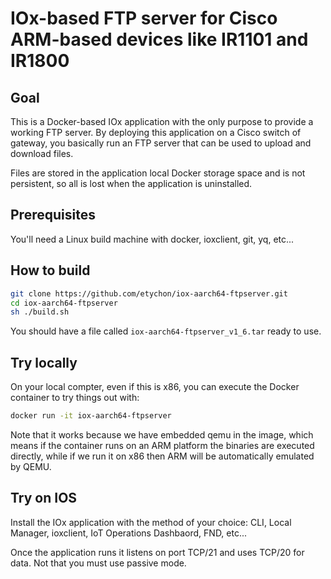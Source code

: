 # IOx-based FTP server for Cisco ARM-based devices like IR1101 and IR1800

## Goal

This is a Docker-based IOx application with the only purpose to provide a working FTP server. By deploying this application on a Cisco switch of gateway, you basically run an FTP server that can be used to upload and download files. 

Files are stored in the application local Docker storage space and is not persistent, so all is lost when the application is uninstalled.

## Prerequisites

You'll need a Linux build machine with docker, ioxclient, git, yq, etc...

## How to build

```sh
git clone https://github.com/etychon/iox-aarch64-ftpserver.git
cd iox-aarch64-ftpserver
sh ./build.sh
```

You should have a file called `iox-aarch64-ftpserver_v1_6.tar` ready to use. 

## Try locally

On your local compter, even if this is x86, you can execute the Docker
container to try things out with:

```sh
docker run -it iox-aarch64-ftpserver
```

Note that it works because we have embedded qemu in the image, which means
if the container runs on an ARM platform the binaries are executed directly,
while if we run it on x86 then ARM will be automatically emulated by QEMU.

## Try on IOS

Install the IOx application with the method of your choice: CLI, Local Manager, ioxclient, IoT Operations Dashbaord, FND, etc...

Once the application runs it listens on port TCP/21 and uses TCP/20 for data. Not that you must use passive mode.


